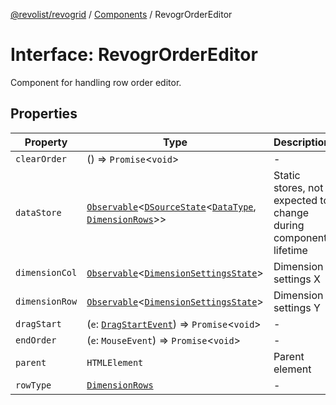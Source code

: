 [@revolist/revogrid](README.md) / [Components](Namespace.Components.md) / RevogrOrderEditor

# Interface: RevogrOrderEditor

Component for handling row order editor.

## Properties

| Property | Type | Description | Defined in |
| ------ | ------ | ------ | ------ |
| `clearOrder` | () => `Promise`\<`void`\> | - | [src/components.d.ts:535](https://github.com/revolist/revogrid/blob/ff1c29109648eb0543e674392be7b9af90d92acc/src/components.d.ts#L535) |
| `dataStore` | [`Observable`](TypeAlias.Observable.md)\<[`DSourceState`](TypeAlias.DSourceState.md)\<[`DataType`](TypeAlias.DataType.md), [`DimensionRows`](TypeAlias.DimensionRows.md)\>\> | Static stores, not expected to change during component lifetime | [src/components.d.ts:539](https://github.com/revolist/revogrid/blob/ff1c29109648eb0543e674392be7b9af90d92acc/src/components.d.ts#L539) |
| `dimensionCol` | [`Observable`](TypeAlias.Observable.md)\<[`DimensionSettingsState`](Interface.DimensionSettingsState.md)\> | Dimension settings X | [src/components.d.ts:543](https://github.com/revolist/revogrid/blob/ff1c29109648eb0543e674392be7b9af90d92acc/src/components.d.ts#L543) |
| `dimensionRow` | [`Observable`](TypeAlias.Observable.md)\<[`DimensionSettingsState`](Interface.DimensionSettingsState.md)\> | Dimension settings Y | [src/components.d.ts:547](https://github.com/revolist/revogrid/blob/ff1c29109648eb0543e674392be7b9af90d92acc/src/components.d.ts#L547) |
| `dragStart` | (`e`: [`DragStartEvent`](Interface.DragStartEvent.md)) => `Promise`\<`void`\> | - | [src/components.d.ts:548](https://github.com/revolist/revogrid/blob/ff1c29109648eb0543e674392be7b9af90d92acc/src/components.d.ts#L548) |
| `endOrder` | (`e`: `MouseEvent`) => `Promise`\<`void`\> | - | [src/components.d.ts:549](https://github.com/revolist/revogrid/blob/ff1c29109648eb0543e674392be7b9af90d92acc/src/components.d.ts#L549) |
| `parent` | `HTMLElement` | Parent element | [src/components.d.ts:553](https://github.com/revolist/revogrid/blob/ff1c29109648eb0543e674392be7b9af90d92acc/src/components.d.ts#L553) |
| `rowType` | [`DimensionRows`](TypeAlias.DimensionRows.md) | - | [src/components.d.ts:554](https://github.com/revolist/revogrid/blob/ff1c29109648eb0543e674392be7b9af90d92acc/src/components.d.ts#L554) |
